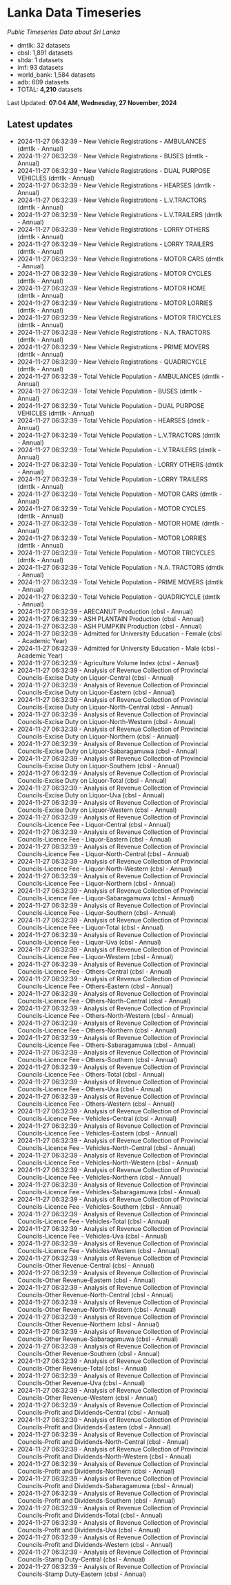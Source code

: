 # Lanka Data Timeseries
*Public Timeseries Data about Sri Lanka*

* dmtlk: 32 datasets
* cbsl: 1,891 datasets
* sltda: 1 datasets
* imf: 93 datasets
* world_bank: 1,584 datasets
* adb: 609 datasets
* TOTAL: **4,210** datasets

Last Updated: **07:04 AM, Wednesday, 27 November, 2024**

## Latest updates

* 2024-11-27 06:32:39 - New Vehicle Registrations - AMBULANCES (dmtlk - Annual)
* 2024-11-27 06:32:39 - New Vehicle Registrations - BUSES (dmtlk - Annual)
* 2024-11-27 06:32:39 - New Vehicle Registrations - DUAL PURPOSE VEHICLES (dmtlk - Annual)
* 2024-11-27 06:32:39 - New Vehicle Registrations - HEARSES (dmtlk - Annual)
* 2024-11-27 06:32:39 - New Vehicle Registrations - L.V.TRACTORS (dmtlk - Annual)
* 2024-11-27 06:32:39 - New Vehicle Registrations - L.V.TRAILERS (dmtlk - Annual)
* 2024-11-27 06:32:39 - New Vehicle Registrations - LORRY OTHERS (dmtlk - Annual)
* 2024-11-27 06:32:39 - New Vehicle Registrations - LORRY TRAILERS (dmtlk - Annual)
* 2024-11-27 06:32:39 - New Vehicle Registrations - MOTOR CARS (dmtlk - Annual)
* 2024-11-27 06:32:39 - New Vehicle Registrations - MOTOR CYCLES (dmtlk - Annual)
* 2024-11-27 06:32:39 - New Vehicle Registrations - MOTOR HOME (dmtlk - Annual)
* 2024-11-27 06:32:39 - New Vehicle Registrations - MOTOR LORRIES (dmtlk - Annual)
* 2024-11-27 06:32:39 - New Vehicle Registrations - MOTOR TRICYCLES (dmtlk - Annual)
* 2024-11-27 06:32:39 - New Vehicle Registrations - N.A. TRACTORS (dmtlk - Annual)
* 2024-11-27 06:32:39 - New Vehicle Registrations - PRIME MOVERS (dmtlk - Annual)
* 2024-11-27 06:32:39 - New Vehicle Registrations - QUADRICYCLE (dmtlk - Annual)
* 2024-11-27 06:32:39 - Total Vehicle Population - AMBULANCES (dmtlk - Annual)
* 2024-11-27 06:32:39 - Total Vehicle Population - BUSES (dmtlk - Annual)
* 2024-11-27 06:32:39 - Total Vehicle Population - DUAL PURPOSE VEHICLES (dmtlk - Annual)
* 2024-11-27 06:32:39 - Total Vehicle Population - HEARSES (dmtlk - Annual)
* 2024-11-27 06:32:39 - Total Vehicle Population - L.V.TRACTORS (dmtlk - Annual)
* 2024-11-27 06:32:39 - Total Vehicle Population - L.V.TRAILERS (dmtlk - Annual)
* 2024-11-27 06:32:39 - Total Vehicle Population - LORRY OTHERS (dmtlk - Annual)
* 2024-11-27 06:32:39 - Total Vehicle Population - LORRY TRAILERS (dmtlk - Annual)
* 2024-11-27 06:32:39 - Total Vehicle Population - MOTOR CARS (dmtlk - Annual)
* 2024-11-27 06:32:39 - Total Vehicle Population - MOTOR CYCLES (dmtlk - Annual)
* 2024-11-27 06:32:39 - Total Vehicle Population - MOTOR HOME (dmtlk - Annual)
* 2024-11-27 06:32:39 - Total Vehicle Population - MOTOR LORRIES (dmtlk - Annual)
* 2024-11-27 06:32:39 - Total Vehicle Population - MOTOR TRICYCLES (dmtlk - Annual)
* 2024-11-27 06:32:39 - Total Vehicle Population - N.A. TRACTORS (dmtlk - Annual)
* 2024-11-27 06:32:39 - Total Vehicle Population - PRIME MOVERS (dmtlk - Annual)
* 2024-11-27 06:32:39 - Total Vehicle Population - QUADRICYCLE (dmtlk - Annual)
* 2024-11-27 06:32:39 - ARECANUT Production (cbsl - Annual)
* 2024-11-27 06:32:39 - ASH PLANTAIN Production (cbsl - Annual)
* 2024-11-27 06:32:39 - ASH PUMPKIN Production (cbsl - Annual)
* 2024-11-27 06:32:39 - Admitted for University Education - Female (cbsl - Academic Year)
* 2024-11-27 06:32:39 - Admitted for University Education - Male (cbsl - Academic Year)
* 2024-11-27 06:32:39 - Agriculture Volume Index (cbsl - Annual)
* 2024-11-27 06:32:39 - Analysis of Revenue Collection of Provincial Councils-Excise Duty on Liquor-Central (cbsl - Annual)
* 2024-11-27 06:32:39 - Analysis of Revenue Collection of Provincial Councils-Excise Duty on Liquor-Eastern (cbsl - Annual)
* 2024-11-27 06:32:39 - Analysis of Revenue Collection of Provincial Councils-Excise Duty on Liquor-North-Central (cbsl - Annual)
* 2024-11-27 06:32:39 - Analysis of Revenue Collection of Provincial Councils-Excise Duty on Liquor-North-Western (cbsl - Annual)
* 2024-11-27 06:32:39 - Analysis of Revenue Collection of Provincial Councils-Excise Duty on Liquor-Northern (cbsl - Annual)
* 2024-11-27 06:32:39 - Analysis of Revenue Collection of Provincial Councils-Excise Duty on Liquor-Sabaragamuwa (cbsl - Annual)
* 2024-11-27 06:32:39 - Analysis of Revenue Collection of Provincial Councils-Excise Duty on Liquor-Southern (cbsl - Annual)
* 2024-11-27 06:32:39 - Analysis of Revenue Collection of Provincial Councils-Excise Duty on Liquor-Total (cbsl - Annual)
* 2024-11-27 06:32:39 - Analysis of Revenue Collection of Provincial Councils-Excise Duty on Liquor-Uva (cbsl - Annual)
* 2024-11-27 06:32:39 - Analysis of Revenue Collection of Provincial Councils-Excise Duty on Liquor-Western (cbsl - Annual)
* 2024-11-27 06:32:39 - Analysis of Revenue Collection of Provincial Councils-Licence Fee - Liquor-Central (cbsl - Annual)
* 2024-11-27 06:32:39 - Analysis of Revenue Collection of Provincial Councils-Licence Fee - Liquor-Eastern (cbsl - Annual)
* 2024-11-27 06:32:39 - Analysis of Revenue Collection of Provincial Councils-Licence Fee - Liquor-North-Central (cbsl - Annual)
* 2024-11-27 06:32:39 - Analysis of Revenue Collection of Provincial Councils-Licence Fee - Liquor-North-Western (cbsl - Annual)
* 2024-11-27 06:32:39 - Analysis of Revenue Collection of Provincial Councils-Licence Fee - Liquor-Northern (cbsl - Annual)
* 2024-11-27 06:32:39 - Analysis of Revenue Collection of Provincial Councils-Licence Fee - Liquor-Sabaragamuwa (cbsl - Annual)
* 2024-11-27 06:32:39 - Analysis of Revenue Collection of Provincial Councils-Licence Fee - Liquor-Southern (cbsl - Annual)
* 2024-11-27 06:32:39 - Analysis of Revenue Collection of Provincial Councils-Licence Fee - Liquor-Total (cbsl - Annual)
* 2024-11-27 06:32:39 - Analysis of Revenue Collection of Provincial Councils-Licence Fee - Liquor-Uva (cbsl - Annual)
* 2024-11-27 06:32:39 - Analysis of Revenue Collection of Provincial Councils-Licence Fee - Liquor-Western (cbsl - Annual)
* 2024-11-27 06:32:39 - Analysis of Revenue Collection of Provincial Councils-Licence Fee - Others-Central (cbsl - Annual)
* 2024-11-27 06:32:39 - Analysis of Revenue Collection of Provincial Councils-Licence Fee - Others-Eastern (cbsl - Annual)
* 2024-11-27 06:32:39 - Analysis of Revenue Collection of Provincial Councils-Licence Fee - Others-North-Central (cbsl - Annual)
* 2024-11-27 06:32:39 - Analysis of Revenue Collection of Provincial Councils-Licence Fee - Others-North-Western (cbsl - Annual)
* 2024-11-27 06:32:39 - Analysis of Revenue Collection of Provincial Councils-Licence Fee - Others-Northern (cbsl - Annual)
* 2024-11-27 06:32:39 - Analysis of Revenue Collection of Provincial Councils-Licence Fee - Others-Sabaragamuwa (cbsl - Annual)
* 2024-11-27 06:32:39 - Analysis of Revenue Collection of Provincial Councils-Licence Fee - Others-Southern (cbsl - Annual)
* 2024-11-27 06:32:39 - Analysis of Revenue Collection of Provincial Councils-Licence Fee - Others-Total (cbsl - Annual)
* 2024-11-27 06:32:39 - Analysis of Revenue Collection of Provincial Councils-Licence Fee - Others-Uva (cbsl - Annual)
* 2024-11-27 06:32:39 - Analysis of Revenue Collection of Provincial Councils-Licence Fee - Others-Western (cbsl - Annual)
* 2024-11-27 06:32:39 - Analysis of Revenue Collection of Provincial Councils-Licence Fee - Vehicles-Central (cbsl - Annual)
* 2024-11-27 06:32:39 - Analysis of Revenue Collection of Provincial Councils-Licence Fee - Vehicles-Eastern (cbsl - Annual)
* 2024-11-27 06:32:39 - Analysis of Revenue Collection of Provincial Councils-Licence Fee - Vehicles-North-Central (cbsl - Annual)
* 2024-11-27 06:32:39 - Analysis of Revenue Collection of Provincial Councils-Licence Fee - Vehicles-North-Western (cbsl - Annual)
* 2024-11-27 06:32:39 - Analysis of Revenue Collection of Provincial Councils-Licence Fee - Vehicles-Northern (cbsl - Annual)
* 2024-11-27 06:32:39 - Analysis of Revenue Collection of Provincial Councils-Licence Fee - Vehicles-Sabaragamuwa (cbsl - Annual)
* 2024-11-27 06:32:39 - Analysis of Revenue Collection of Provincial Councils-Licence Fee - Vehicles-Southern (cbsl - Annual)
* 2024-11-27 06:32:39 - Analysis of Revenue Collection of Provincial Councils-Licence Fee - Vehicles-Total (cbsl - Annual)
* 2024-11-27 06:32:39 - Analysis of Revenue Collection of Provincial Councils-Licence Fee - Vehicles-Uva (cbsl - Annual)
* 2024-11-27 06:32:39 - Analysis of Revenue Collection of Provincial Councils-Licence Fee - Vehicles-Western (cbsl - Annual)
* 2024-11-27 06:32:39 - Analysis of Revenue Collection of Provincial Councils-Other Revenue-Central (cbsl - Annual)
* 2024-11-27 06:32:39 - Analysis of Revenue Collection of Provincial Councils-Other Revenue-Eastern (cbsl - Annual)
* 2024-11-27 06:32:39 - Analysis of Revenue Collection of Provincial Councils-Other Revenue-North-Central (cbsl - Annual)
* 2024-11-27 06:32:39 - Analysis of Revenue Collection of Provincial Councils-Other Revenue-North-Western (cbsl - Annual)
* 2024-11-27 06:32:39 - Analysis of Revenue Collection of Provincial Councils-Other Revenue-Northern (cbsl - Annual)
* 2024-11-27 06:32:39 - Analysis of Revenue Collection of Provincial Councils-Other Revenue-Sabaragamuwa (cbsl - Annual)
* 2024-11-27 06:32:39 - Analysis of Revenue Collection of Provincial Councils-Other Revenue-Southern (cbsl - Annual)
* 2024-11-27 06:32:39 - Analysis of Revenue Collection of Provincial Councils-Other Revenue-Total (cbsl - Annual)
* 2024-11-27 06:32:39 - Analysis of Revenue Collection of Provincial Councils-Other Revenue-Uva (cbsl - Annual)
* 2024-11-27 06:32:39 - Analysis of Revenue Collection of Provincial Councils-Other Revenue-Western (cbsl - Annual)
* 2024-11-27 06:32:39 - Analysis of Revenue Collection of Provincial Councils-Profit and Dividends-Central (cbsl - Annual)
* 2024-11-27 06:32:39 - Analysis of Revenue Collection of Provincial Councils-Profit and Dividends-Eastern (cbsl - Annual)
* 2024-11-27 06:32:39 - Analysis of Revenue Collection of Provincial Councils-Profit and Dividends-North-Central (cbsl - Annual)
* 2024-11-27 06:32:39 - Analysis of Revenue Collection of Provincial Councils-Profit and Dividends-North-Western (cbsl - Annual)
* 2024-11-27 06:32:39 - Analysis of Revenue Collection of Provincial Councils-Profit and Dividends-Northern (cbsl - Annual)
* 2024-11-27 06:32:39 - Analysis of Revenue Collection of Provincial Councils-Profit and Dividends-Sabaragamuwa (cbsl - Annual)
* 2024-11-27 06:32:39 - Analysis of Revenue Collection of Provincial Councils-Profit and Dividends-Southern (cbsl - Annual)
* 2024-11-27 06:32:39 - Analysis of Revenue Collection of Provincial Councils-Profit and Dividends-Total (cbsl - Annual)
* 2024-11-27 06:32:39 - Analysis of Revenue Collection of Provincial Councils-Profit and Dividends-Uva (cbsl - Annual)
* 2024-11-27 06:32:39 - Analysis of Revenue Collection of Provincial Councils-Profit and Dividends-Western (cbsl - Annual)
* 2024-11-27 06:32:39 - Analysis of Revenue Collection of Provincial Councils-Stamp Duty-Central (cbsl - Annual)
* 2024-11-27 06:32:39 - Analysis of Revenue Collection of Provincial Councils-Stamp Duty-Eastern (cbsl - Annual)